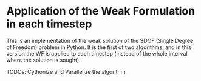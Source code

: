 # Application of the Weak Formulation in each timestep


This is an implementation of the weak solution of the SDOF (Single Degree of Freedom) problem in Python.
It is the first of two algorithms, and in this version the WF is applied to each timestep (instead of
the whole interval where the solution is sought).

TODOs: Cythonize and Parallelize the algorithm.
